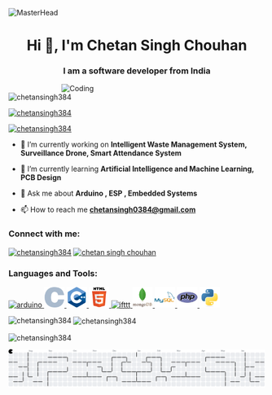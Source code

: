 ![MasterHead](https://user-images.githubusercontent.com/74038190/225813708-98b745f2-7d22-48cf-9150-083f1b00d6c9.gif)
<h1 align="center">Hi 👋, I'm Chetan Singh Chouhan</h1>
<h3 align="center">I am a software developer from India</h3>
<img align="right" alt="Coding" width="400" src="https://i.pinimg.com/originals/00/54/5c/00545cb7179c504433d4c8f5e845f286.gif">

<p align="left"> <img src="https://komarev.com/ghpvc/?username=chetansingh384&label=Profile%20views&color=0e75b6&style=flat" alt="chetansingh384" /> </p>

<p align="left"> <a href="https://github.com/ryo-ma/github-profile-trophy"><img src="https://github-profile-trophy.vercel.app/?username=chetansingh384" alt="chetansingh384" /></a> </p>

<p align="left"> <a href="https://twitter.com/chetansingh384" target="blank"><img src="https://img.shields.io/twitter/follow/chetansingh384?logo=twitter&style=for-the-badge" alt="chetansingh384" /></a> </p>

- 🔭 I’m currently working on **Intelligent Waste Management System, Surveillance Drone, Smart Attendance System**

- 🌱 I’m currently learning **Artificial Intelligence and Machine Learning, PCB Design**

- 💬 Ask me about **Arduino , ESP , Embedded Systems**

- 📫 How to reach me **chetansingh0384@gmail.com**

<h3 align="left">Connect with me:</h3>
<p align="left">
<a href="https://twitter.com/chetansingh384" target="blank"><img align="center" src="https://raw.githubusercontent.com/rahuldkjain/github-profile-readme-generator/master/src/images/icons/Social/twitter.svg" alt="chetansingh384" height="30" width="40" /></a>
<a href="https://www.linkedin.com/in/chetan-singh-chouhan-b6bb4a265/" target="blank"><img align="center" src="https://raw.githubusercontent.com/rahuldkjain/github-profile-readme-generator/master/src/images/icons/Social/linked-in-alt.svg" alt="chetan singh chouhan" height="30" width="40" /></a>
</p>

<h3 align="left">Languages and Tools:</h3>
<p align="left"> <a href="https://www.arduino.cc/" target="_blank" rel="noreferrer"> <img src="https://cdn.worldvectorlogo.com/logos/arduino-1.svg" alt="arduino" width="40" height="40"/> </a> <a href="https://www.cprogramming.com/" target="_blank" rel="noreferrer"> <img src="https://raw.githubusercontent.com/devicons/devicon/master/icons/c/c-original.svg" alt="c" width="40" height="40"/> </a> <a href="https://www.w3schools.com/cpp/" target="_blank" rel="noreferrer"> <img src="https://raw.githubusercontent.com/devicons/devicon/master/icons/cplusplus/cplusplus-original.svg" alt="cplusplus" width="40" height="40"/> </a> <a href="https://www.w3.org/html/" target="_blank" rel="noreferrer"> <img src="https://raw.githubusercontent.com/devicons/devicon/master/icons/html5/html5-original-wordmark.svg" alt="html5" width="40" height="40"/> </a> <a href="https://ifttt.com/" target="_blank" rel="noreferrer"> <img src="https://www.vectorlogo.zone/logos/ifttt/ifttt-ar21.svg" alt="ifttt" width="40" height="40"/> </a> <a href="https://www.mongodb.com/" target="_blank" rel="noreferrer"> <img src="https://raw.githubusercontent.com/devicons/devicon/master/icons/mongodb/mongodb-original-wordmark.svg" alt="mongodb" width="40" height="40"/> </a> <a href="https://www.mysql.com/" target="_blank" rel="noreferrer"> <img src="https://raw.githubusercontent.com/devicons/devicon/master/icons/mysql/mysql-original-wordmark.svg" alt="mysql" width="40" height="40"/> </a> <a href="https://www.php.net" target="_blank" rel="noreferrer"> <img src="https://raw.githubusercontent.com/devicons/devicon/master/icons/php/php-original.svg" alt="php" width="40" height="40"/> </a> <a href="https://www.python.org" target="_blank" rel="noreferrer"> <img src="https://raw.githubusercontent.com/devicons/devicon/master/icons/python/python-original.svg" alt="python" width="40" height="40"/> </a> </p>

<p><img align="left" src="https://github-readme-stats.vercel.app/api/top-langs?username=chetansingh384&show_icons=true&locale=en&layout=compact" alt="chetansingh384" /></p>

<p>&nbsp;<img align="center" src="https://github-readme-stats.vercel.app/api?username=chetansingh384&show_icons=true&locale=en" alt="chetansingh384" /></p>

<p><img align="center" src="https://github-readme-streak-stats.herokuapp.com/?user=chetansingh384&" alt="chetansingh384" /></p>

<picture>
  <source media="(prefers-color-scheme: dark)" srcset="https://raw.githubusercontent.com/Chetansingh384/Chetansingh384/output/pacman-contribution-graph-dark.svg">
  <source media="(prefers-color-scheme: light)" srcset="https://raw.githubusercontent.com/Chetansingh384/Chetansingh384/output/pacman-contribution-graph.svg">
  <img alt="pacman contribution graph" src="https://raw.githubusercontent.com/Chetansingh384/Chetansingh384/output/pacman-contribution-graph.svg">
</picture>
